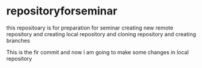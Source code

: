# repositoryforseminar
this repositoary is for preparation for seminar creating new remote repository and creating local repository and cloning repository and creating branches
 
   This is the fir commit and now i am going to make some changes in local repository